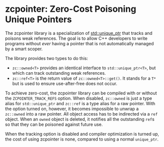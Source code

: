 # zcpointer: Zero-Cost Poisoning Unique Pointers

The zcpointer library is a specialization of
[std::unique\_ptr](http://en.cppreference.com/w/cpp/memory/unique_ptr) that tracks and poisons weak
references. The goal is to allow C++ developers to write programs without _ever_ having a pointer
that is not automatically managed by a smart scoper.

The library provides two types to do this:

- `zc::owned<T>` provides an identical interface to `std::unique_ptr<T>`, but which can track outstanding
  weak references.
- `zc::ref<T>` is the return value of `zc::owned<T>::get()`. It stands for a `T*` but is used to
  ensure use-after-free does not occur.

To achieve zero-cost, the zcpointer library can be compiled with or without the
`ZCPOINTER_TRACK_REFS` option. When disabled, `zc::owned` is just a type alias for `std::unique_ptr`
and `zc::ref` is a type alias for a raw pointer. With the option turned on, however, it becomes
impossible to unwrap a `zc::owned` into a raw pointer. All object access has to be indirected via a
`ref` object. When an `owned` object is deleted, it notifies all the outstanding `ref`s so that they
can be poisoned against future use.

When the tracking option is disabled and compiler optimization is turned up, the cost of using
zcpointer is none, compared to using a normal `unique_ptr`.
